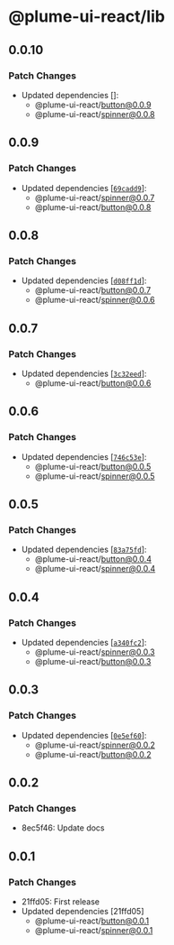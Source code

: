 # @plume-ui-react/lib

## 0.0.10

### Patch Changes

- Updated dependencies []:
  - @plume-ui-react/button@0.0.9
  - @plume-ui-react/spinner@0.0.8

## 0.0.9

### Patch Changes

- Updated dependencies [[`69cadd9`](https://github.com/darioegb/plume-ui-react/commit/69cadd948e3438fc7e85de225a96e76e15d53b31)]:
  - @plume-ui-react/spinner@0.0.7
  - @plume-ui-react/button@0.0.8

## 0.0.8

### Patch Changes

- Updated dependencies [[`d08ff1d`](https://github.com/darioegb/plume-ui-react/commit/d08ff1dfc0950545ab825be925cb156658f19da4)]:
  - @plume-ui-react/button@0.0.7
  - @plume-ui-react/spinner@0.0.6

## 0.0.7

### Patch Changes

- Updated dependencies [[`3c32eed`](https://github.com/darioegb/plume-ui-react/commit/3c32eedde61cc15403042c4b897888bc6d866702)]:
  - @plume-ui-react/button@0.0.6

## 0.0.6

### Patch Changes

- Updated dependencies [[`746c53e`](https://github.com/darioegb/plume-ui-react/commit/746c53ec024dd732c78b732bca51b759a5b9eb0b)]:
  - @plume-ui-react/button@0.0.5
  - @plume-ui-react/spinner@0.0.5

## 0.0.5

### Patch Changes

- Updated dependencies [[`83a75fd`](https://github.com/darioegb/plume-ui-react/commit/83a75fd485c9afb07ac0093d6204d1af9a484384)]:
  - @plume-ui-react/button@0.0.4
  - @plume-ui-react/spinner@0.0.4

## 0.0.4

### Patch Changes

- Updated dependencies [[`a340fc2`](https://github.com/darioegb/plume-ui-react/commit/a340fc2db02a0c5346a298dcd09f1f9bc2bc7259)]:
  - @plume-ui-react/spinner@0.0.3
  - @plume-ui-react/button@0.0.3

## 0.0.3

### Patch Changes

- Updated dependencies [[`0e5ef60`](https://github.com/darioegb/plume-ui-react/commit/0e5ef6088913e489e90d58d5e767bdd236f9e97d)]:
  - @plume-ui-react/spinner@0.0.2
  - @plume-ui-react/button@0.0.2

## 0.0.2

### Patch Changes

- 8ec5f46: Update docs

## 0.0.1

### Patch Changes

- 21ffd05: First release
- Updated dependencies [21ffd05]
  - @plume-ui-react/button@0.0.1
  - @plume-ui-react/spinner@0.0.1
